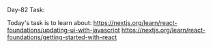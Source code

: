 Day-82 Task:

Today's task is to learn about:
https://nextjs.org/learn/react-foundations/updating-ui-with-javascript
https://nextjs.org/learn/react-foundations/getting-started-with-react